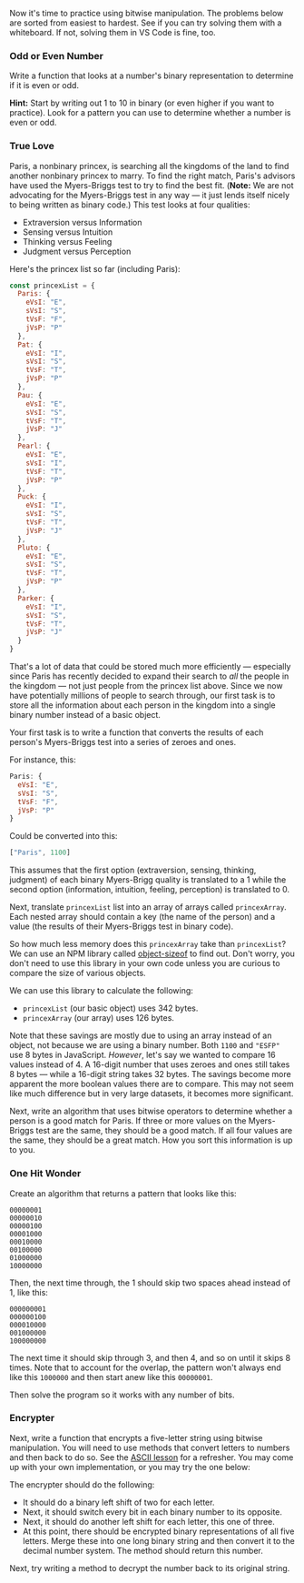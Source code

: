 Now it's time to practice using bitwise manipulation. The problems below are sorted from easiest to hardest. See if you can try solving them with a whiteboard. If not, solving them in VS Code is fine, too.

### Odd or Even Number

Write a function that looks at a number's binary representation to determine if it is even or odd.

**Hint:** Start by writing out 1 to 10 in binary (or even higher if you want to practice). Look for a pattern you can use to determine whether a number is even or odd.

### True Love

Paris, a nonbinary princex, is searching all the kingdoms of the land to find another nonbinary princex to marry. To find the right match, Paris's advisors have used the Myers-Briggs test to try to find the best fit. (**Note:** We are not advocating for the Myers-Briggs test in any way — it just lends itself nicely to being written as binary code.) This test looks at four qualities:

* Extraversion versus Information
* Sensing versus Intuition
* Thinking versus Feeling
* Judgment versus Perception

Here's the princex list so far (including Paris):

```js
const princexList = {
  Paris: {
    eVsI: "E",
    sVsI: "S",
    tVsF: "F",
    jVsP: "P"
  },
  Pat: {
    eVsI: "I",
    sVsI: "S",
    tVsF: "T",
    jVsP: "P"
  },
  Pau: {
    eVsI: "E",
    sVsI: "S",
    tVsF: "T",
    jVsP: "J"
  },
  Pearl: {
    eVsI: "E",
    sVsI: "I",
    tVsF: "T",
    jVsP: "P"
  },
  Puck: {
    eVsI: "I",
    sVsI: "S",
    tVsF: "T",
    jVsP: "J"
  },
  Pluto: {
    eVsI: "E",
    sVsI: "S",
    tVsF: "T",
    jVsP: "P"
  },
  Parker: {
    eVsI: "I",
    sVsI: "S",
    tVsF: "T",
    jVsP: "J"
  }
}
```

That's a lot of data that could be stored much more efficiently — especially since Paris has recently decided to expand their search to _all_ the people in the kingdom — not just people from the princex list above. Since we now have potentially millions of people to search through, our first task is to store all the information about each person in the kingdom into a single binary number instead of a basic object.

Your first task is to write a function that converts the results of each person's Myers-Briggs test into a series of zeroes and ones.

For instance, this:

```js
Paris: {
  eVsI: "E",
  sVsI: "S",
  tVsF: "F",
  jVsP: "P"
}
```

Could be converted into this:

```js
["Paris", 1100]
```

This assumes that the first option (extraversion, sensing, thinking, judgment) of each binary Myers-Brigg quality is translated to a 1 while the second option (information, intuition, feeling, perception) is translated to 0.

Next, translate `princexList` list into an array of arrays called `princexArray`. Each nested array should contain a key (the name of the person) and a value (the results of their Myers-Briggs test in binary code).

So how much less memory does this `princexArray` take than `princexList`? We can use an NPM library called [object-sizeof](https://www.npmjs.com/package/object-sizeof) to find out. Don't worry, you don't need to use this library in your own code unless you are curious to compare the size of various objects.

We can use this library to calculate the following:

* `princexList` (our basic object) uses 342 bytes.
* `princexArray` (our array) uses 126 bytes.

Note that these savings are mostly due to using an array instead of an object, not because we are using a binary number. Both `1100` and `"ESFP"` use 8 bytes in JavaScript. _However_, let's say we wanted to compare 16 values instead of 4. A 16-digit number that uses zeroes and ones still takes 8 bytes — while a 16-digit string takes 32 bytes. The savings become more apparent the more boolean values there are to compare. This may not seem like much difference but in very large datasets, it becomes more significant.

Next, write an algorithm that uses bitwise operators to determine whether a person is a good match for Paris. If three or more values on the Myers-Briggs test are the same, they should be a good match. If all four values are the same, they should be a great match. How you sort this information is up to you.

### One Hit Wonder

Create an algorithm that returns a pattern that looks like this:

```
00000001
00000010
00000100
00001000
00010000
00100000
01000000
10000000
```

Then, the next time through, the 1 should skip two spaces ahead instead of 1, like this:

```
000000001
000000100
000010000
001000000
100000000
```

The next time it should skip through 3, and then 4, and so on until it skips 8 times. Note that to account for the overlap, the pattern won't always end like this `1000000` and then start anew like this `00000001`.

Then solve the program so it works with any number of bits.

### Encrypter

Next, write a function that encrypts a five-letter string using bitwise manipulation. You will need to use methods that convert letters to numbers and then back to do so. See the [ASCII lesson](link-here) for a refresher. You may come up with your own implementation, or you may try the one below:

The encrypter should do the following:

* It should do a binary left shift of two for each letter.
* Next, it should switch every bit in each binary number to its opposite.
* Next, it should do another left shift for each letter, this one of three.
* At this point, there should be encrypted binary representations of all five letters. Merge these into one long binary string and then convert it to the decimal number system. The method should return this number.

Next, try writing a method to decrypt the number back to its original string.